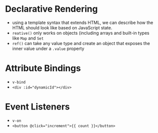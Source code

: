 # Declarative Rendering
- using a template syntax that extends HTML, we can describe how the HTML should look like based on JavaScript state.
- `reative()` only works on objects (including arrays and built-in types like `Map` and `Set`
- `ref()` can take any value type and create an object that exposes the inner value under a `.value` property

# Attribute Bindings
- `v-bind` 
- `<div :id="dynamicId"></div>`

# Event Listeners
- `v-on`
- `<button @click="increment">{{ count }}</button>`

